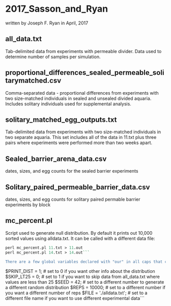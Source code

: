 # 2017_Sasson_and_Ryan
written by Joseph F. Ryan in April, 2017

## all_data.txt 
Tab-delimited data from experiments with permeable divider.
Data used to determine number of samples per simulation.

## proportional_differences_sealed_permeable_solitarymatched.csv 
Comma-separated data - proportional differences from experiments with two size-matched individuals 
in sealed and unsealed divided aquaria. Includes solitary individuals used for supplemental analysis.

## solitary_matched_egg_outputs.txt
Tab-delimited data from experiments with two size-matched individuals 
in two separate aquaria. This set includes all of the data in 11.txt plus
three pairs where experiments were performed more than two weeks apart.

## Sealed_barrier_arena_data.csv
dates, sizes, and egg counts for the sealed barrier experiments

## Solitary_paired_permeable_barrier_data.csv
dates, sizes, and egg counts for solitary paired permable barrier experiments by block

## mc_percent.pl
Script used to generate null distribution. 
By default it prints out 10,000 sorted values using alldata.txt. 
It can be called with a different data file:
```perl mc_percent.pl > all_data.out
perl mc_percent.pl 11.txt > 11.out
perl mc_percent.pl 14.txt > 14.out```

There are a few global variables declared with "our" in all caps that can be adjusted.
```
$PRINT_DIST = 1;         # set to 0 if you want other info about the distribution
$SKIP_LT25 = 0;          # set to 1 if you want to skip data from all_data.txt where values are less than 25
$SEED = 42;              # set to a different number to generate a different random distribution
$REPS = 10000;           # set to a different number if you want a different number of reps
$FILE = './alldata.txt'; # set to a different file name if you want to use different experimental data```
